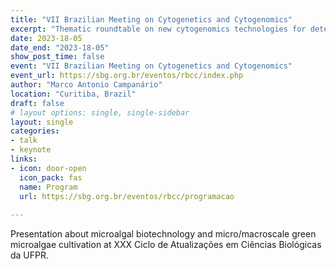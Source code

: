 ```yaml
---
title: "VII Brazilian Meeting on Cytogenetics and Cytogenomics"
excerpt: "Thematic roundtable on new cytogenomics technologies for detection and characterization of variants in the human genome."
date: 2023-18-05
date_end: "2023-18-05"
show_post_time: false
event: "VII Brazilian Meeting on Cytogenetics and Cytogenomics"
event_url: https://sbg.org.br/eventos/rbcc/index.php
author: "Marco Antonio Campanário"
location: "Curitiba, Brazil"
draft: false
# layout options: single, single-sidebar
layout: single
categories:
- talk
- keynote
links:
- icon: door-open
  icon_pack: fas
  name: Program
  url: https://sbg.org.br/eventos/rbcc/programacao
  
---
```

  
Presentation about microalgal biotechnology and micro/macroscale green microalgae cultivation at XXX Ciclo de Atualizações em Ciências Biológicas da UFPR. 

